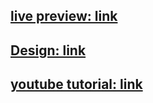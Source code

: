 ##  [live preview: link](https://alidhuniya.github.io/Design-to-Code/Kevin-powell/)
## [Design: link](https://www.figma.com/file/In5futJ5wIDWhJ1P9A3Omi/Untitled?node-id=8%3A11)
## [youtube tutorial: link](https://www.youtube.com/watch?v=LLsrgqnFet0)